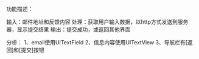 功能描述：

输入：邮件地址和反馈内容
处理：获取用户输入数据，以http方式发送到服务器，显示提交结果
输出：提交成功，或返回其他界面

分析：
1、email使用UITextField
2、信息内容使用UITextView
3、导航栏有[返回]和[提交]按钮





